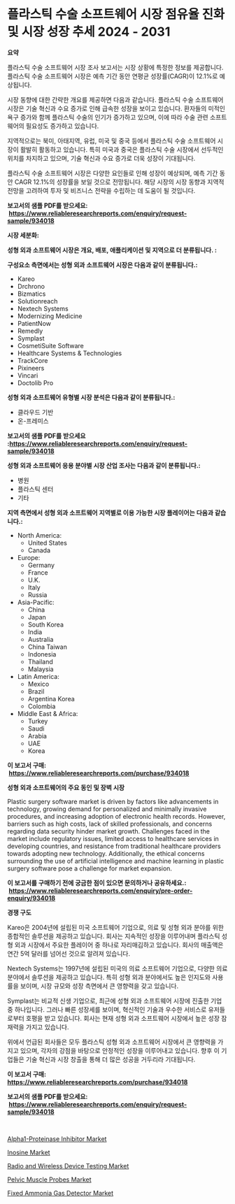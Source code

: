 <p><h1>플라스틱 수술 소프트웨어 시장 점유율 진화 및 시장 성장 추세 2024 - 2031</h1></p><p><strong>요약</strong></p>
<p><p>플라스틱 수술 소프트웨어 시장 조사 보고서는 시장 상황에 특정한 정보를 제공합니다. 플라스틱 수술 소프트웨어 시장은 예측 기간 동안 연평균 성장률(CAGR)이 12.1%로 예상됩니다.</p><p>시장 동향에 대한 간략한 개요를 제공하면 다음과 같습니다. 플라스틱 수술 소프트웨어 시장은 기술 혁신과 수요 증가로 인해 급속한 성장을 보이고 있습니다. 환자들의 미적인 욕구 증가와 함께 플라스틱 수술의 인기가 증가하고 있으며, 이에 따라 수술 관련 소프트웨어의 필요성도 증가하고 있습니다.</p><p>지역적으로는 북미, 아태지역, 유럽, 미국 및 중국 등에서 플라스틱 수술 소프트웨어 시장이 활발히 활동하고 있습니다. 특히 미국과 중국은 플라스틱 수술 시장에서 선두적인 위치를 차지하고 있으며, 기술 혁신과 수요 증가로 더욱 성장이 기대됩니다.</p><p>플라스틱 수술 소프트웨어 시장은 다양한 요인들로 인해 성장이 예상되며, 예측 기간 동안 CAGR 12.1%의 성장률을 보일 것으로 전망됩니다. 해당 시장의 시장 동향과 지역적 전망을 고려하여 투자 및 비즈니스 전략을 수립하는 데 도움이 될 것입니다.</p></p>
<p><strong>보고서의 샘플 PDF를 받으세요: &nbsp;<a href="https://www.reliableresearchreports.com/enquiry/request-sample/934018">https://www.reliableresearchreports.com/enquiry/request-sample/934018</a></strong></p>
<p><strong>시장 세분화:</strong></p>
<p><strong> 성형 외과 소프트웨어 시장은 개요, 배포, 애플리케이션 및 지역으로 더 분류됩니다. :</strong></p>
<p><strong>구성요소 측면에서는 성형 외과 소프트웨어 시장은 다음과 같이 분류됩니다.:</strong></p>
<p><ul><li>Kareo</li><li>Drchrono</li><li>Bizmatics</li><li>Solutionreach</li><li>Nextech Systems</li><li>Modernizing Medicine</li><li>PatientNow</li><li>Remedly</li><li>Symplast</li><li>CosmetiSuite Software</li><li>Healthcare Systems & Technologies</li><li>TrackCore</li><li>Pixineers</li><li>Vincari</li><li>Doctolib Pro</li></ul></p>
<p><strong> 성형 외과 소프트웨어 유형별 시장 분석은 다음과 같이 분류됩니다.:</strong></p>
<p><ul><li>클라우드 기반</li><li>온-프레미스</li></ul></p>
<p><strong>보고서의 샘플 PDF를 받으세요 :<a href="https://www.reliableresearchreports.com/enquiry/request-sample/934018">https://www.reliableresearchreports.com/enquiry/request-sample/934018</a></strong></p>
<p><strong> 성형 외과 소프트웨어 응용 분야별 시장 산업 조사는 다음과 같이 분류됩니다.:</strong></p>
<p><ul><li>병원</li><li>플라스틱 센터</li><li>기타</li></ul></p>
<p><strong>지역 측면에서 성형 외과 소프트웨어 지역별로 이용 가능한 시장 플레이어는 다음과 같습니다.:</strong></p>
<p><ul>
    <li>
        North America:
        <ul>
            <li>United States</li>
            <li>Canada</li>
        </ul>
    </li>
    <li>
        Europe:
        <ul>
            <li>Germany</li>
            <li>France</li>
            <li>U.K.</li>
            <li>Italy</li>
            <li>Russia</li>
        </ul>
    </li>
    <li>
        Asia-Pacific:
        <ul>
            <li>China</li>
            <li>Japan</li>
            <li>South Korea</li>
            <li>India</li>
            <li>Australia</li>
            <li>China Taiwan</li>
            <li>Indonesia</li>
            <li>Thailand</li>
            <li>Malaysia</li>
        </ul>
    </li>
    <li>
        Latin America:
        <ul>
            <li>Mexico</li>
            <li>Brazil</li>
            <li>Argentina Korea</li>
            <li>Colombia</li>
        </ul>
    </li>
    <li>
        Middle East & Africa:
        <ul>
            <li>Turkey</li>
            <li>Saudi</li>
            <li>Arabia</li>
            <li>UAE</li>
            <li>Korea</li>
        </ul>
    </li>
    </ul></p>
<p><strong>이 보고서 구매: &nbsp;<a href="https://www.reliableresearchreports.com/purchase/934018">https://www.reliableresearchreports.com/purchase/934018</a></strong></p>
<p><strong>성형 외과 소프트웨어의 주요 동인 및 장벽 시장</strong></p>
<p><p>Plastic surgery software market is driven by factors like advancements in technology, growing demand for personalized and minimally invasive procedures, and increasing adoption of electronic health records. However, barriers such as high costs, lack of skilled professionals, and concerns regarding data security hinder market growth. Challenges faced in the market include regulatory issues, limited access to healthcare services in developing countries, and resistance from traditional healthcare providers towards adopting new technology. Additionally, the ethical concerns surrounding the use of artificial intelligence and machine learning in plastic surgery software pose a challenge for market expansion.</p></p>
<p><strong>이 보고서를 구매하기 전에 궁금한 점이 있으면 문의하거나 공유하세요.: &nbsp;<a href="https://www.reliableresearchreports.com/enquiry/pre-order-enquiry/934018">https://www.reliableresearchreports.com/enquiry/pre-order-enquiry/934018</a></strong></p>
<p><strong>경쟁 구도</strong></p>
<p><p>Kareo은 2004년에 설립된 미국 소프트웨어 기업으로, 의료 및 성형 외과 분야를 위한 종합적인 솔루션을 제공하고 있습니다. 회사는 지속적인 성장을 이루어내며 플라스틱 성형 외과 시장에서 주요한 플레이어 중 하나로 자리매김하고 있습니다. 회사의 매출액은 연간 5억 달러를 넘어선 것으로 알려져 있습니다.</p><p>Nextech Systems는 1997년에 설립된 미국의 의료 소프트웨어 기업으로, 다양한 의료 분야에서 솔루션을 제공하고 있습니다. 특히 성형 외과 분야에서도 높은 인지도와 사용률을 보이며, 시장 규모와 성장 측면에서 큰 영향력을 갖고 있습니다.</p><p>Symplast는 비교적 신생 기업으로, 최근에 성형 외과 소프트웨어 시장에 진출한 기업 중 하나입니다. 그러나 빠른 성장세를 보이며, 혁신적인 기술과 우수한 서비스로 유저들로부터 호평을 받고 있습니다. 회사는 현재 성형 외과 소프트웨어 시장에서 높은 성장 잠재력을 가지고 있습니다.</p><p>위에서 언급된 회사들은 모두 플라스틱 성형 외과 소프트웨어 시장에서 큰 영향력을 가지고 있으며, 각자의 강점을 바탕으로 안정적인 성장을 이루어내고 있습니다. 향후 이 기업들은 기술 혁신과 시장 창출을 통해 더 많은 성공을 거두리라 기대됩니다.</p></p>
<p><strong>이 보고서 구매: &nbsp; <a href="https://www.reliableresearchreports.com/purchase/934018">https://www.reliableresearchreports.com/purchase/934018</a></strong></p>
<p><strong>보고서의 샘플 PDF를 받으세요: &nbsp;<a href="https://www.reliableresearchreports.com/enquiry/request-sample/934018">https://www.reliableresearchreports.com/enquiry/request-sample/934018</a></strong><strong></strong></p>
<p>&nbsp;</p>
<p><p><a href="https://glittery-fuchsia-86a.notion.site/Alpha1-Proteinase-Inhibitor-Market-Growth-Market-Trends-COVID-19-Impact-and-Forecasts-for-period--92d7dd48338a4509ad0017724fd10e3d">Alpha1-Proteinase Inhibitor Market</a></p><p><a href="https://view.publitas.com/reportprime-1/inosine-market-a-comprehensive-report-of-its-market-share-growth-trends-2024-2031/">Inosine Market</a></p><p><a href="https://github.com/NorbertYates/Market-Research-Report-List-3/blob/main/radio-and-wireless-device-testing-market.md">Radio and Wireless Device Testing Market</a></p><p><a href="https://silk-columnist-571.notion.site/Global-Pelvic-Muscle-Probes-Market-Size-and-Market-Trends-Insights-and-Projections-from-2024-to-203-4d5045b0ff7b44d284a8a96c825050cd">Pelvic Muscle Probes Market</a></p><p><a href="https://github.com/prosalinda88/Market-Research-Report-List-3/blob/main/fixed-ammonia-gas-detector-market.md">Fixed Ammonia Gas Detector Market</a></p></p>